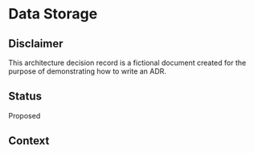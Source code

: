 # Data Storage

## Disclaimer

This architecture decision record is a fictional document created for the purpose of demonstrating how to write an ADR.

## Status

Proposed

## Context

